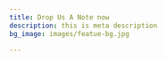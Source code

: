 ```yaml
---
title: Drop Us A Note now
description: this is meta description
bg_image: images/featue-bg.jpg

---
```

